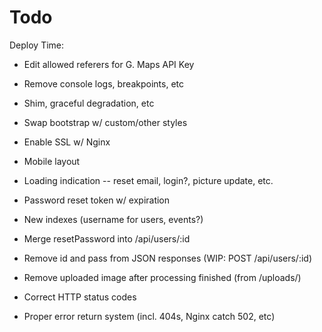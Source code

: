 # Todo


Deploy Time:
* Edit allowed referers for G. Maps API Key

* Remove console logs, breakpoints, etc
* Shim, graceful degradation, etc
* Swap bootstrap w/ custom/other styles
* Enable SSL w/ Nginx
* Mobile layout
* Loading indication -- reset email, login?, picture update, etc.
* Password reset token w/ expiration
* New indexes (username for users, events?)
* Merge resetPassword into /api/users/:id
* Remove id and pass from JSON responses (WIP: POST /api/users/:id)
* Remove uploaded image after processing finished (from /uploads/)
* Correct HTTP status codes
* Proper error return system (incl. 404s, Nginx catch 502, etc)